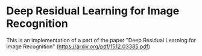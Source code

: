 # Deep Residual Learning for Image Recognition
This is an implementation of a part of the paper "Deep Residual Learning for Image Recognition" (https://arxiv.org/pdf/1512.03385.pdf)